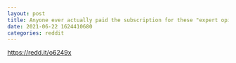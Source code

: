 ```yaml
--- 
layout: post 
title: Anyone ever actually paid the subscription for these "expert opinions"? 
date: 2021-06-22 1624410680 
categories: reddit 
--- 
```

https://redd.it/o6249x
